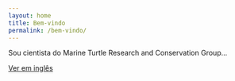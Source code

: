 ```yaml
---
layout: home
title: Bem-vindo
permalink: /bem-vindo/
---
```


Sou cientista do Marine Turtle Research and Conservation Group...

[Ver em inglês](/)
